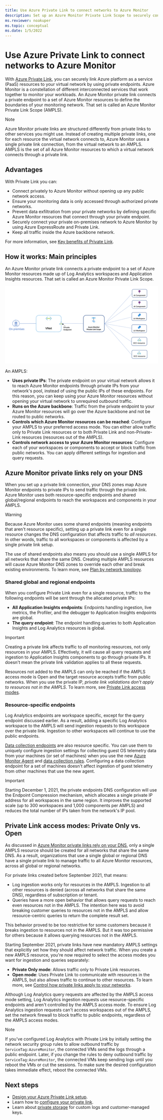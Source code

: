```yaml
---
title: Use Azure Private Link to connect networks to Azure Monitor
description: Set up an Azure Monitor Private Link Scope to securely connect networks to Azure Monitor.
ms.reviewer: noakuper
ms.topic: conceptual
ms.date: 1/5/2022
---
```


# Use Azure Private Link to connect networks to Azure Monitor

With [Azure Private Link](../../private-link/private-link-overview.md), you can securely link Azure platform as a service (PaaS) resources to your virtual network by using private endpoints. Azure Monitor is a constellation of different interconnected services that work together to monitor your workloads. An Azure Monitor private link connects a private endpoint to a set of Azure Monitor resources to define the boundaries of your monitoring network. That set is called an Azure Monitor Private Link Scope (AMPLS).

> [!NOTE]
> Azure Monitor private links are structured differently from private links to other services you might use. Instead of creating multiple private links, one for each resource the virtual network connects to, Azure Monitor uses a single private link connection, from the virtual network to an AMPLS. AMPLS is the set of all Azure Monitor resources to which a virtual network connects through a private link.

## Advantages

With Private Link you can:

- Connect privately to Azure Monitor without opening up any public network access.
- Ensure your monitoring data is only accessed through authorized private networks.
- Prevent data exfiltration from your private networks by defining specific Azure Monitor resources that connect through your private endpoint.
- Securely connect your private on-premises network to Azure Monitor by using Azure ExpressRoute and Private Link.
- Keep all traffic inside the Azure backbone network.

For more information, see [Key benefits of Private Link](../../private-link/private-link-overview.md#key-benefits).

## How it works: Main principles
An Azure Monitor private link connects a private endpoint to a set of Azure Monitor resources made up of Log Analytics workspaces and Application Insights resources. That set is called an Azure Monitor Private Link Scope.

![Diagram that shows basic resource topology.](./media/private-link-security/private-link-basic-topology.png)

An AMPLS:

* **Uses private IPs**: The private endpoint on your virtual network allows it to reach Azure Monitor endpoints through private IPs from your network's pool, instead of using the public IPs of these endpoints. For this reason, you can keep using your Azure Monitor resources without opening your virtual network to unrequired outbound traffic.
* **Runs on the Azure backbone**: Traffic from the private endpoint to your Azure Monitor resources will go over the Azure backbone and not be routed to public networks.
* **Controls which Azure Monitor resources can be reached**: Configure your AMPLS to your preferred access mode. You can either allow traffic only to Private Link resources or to both Private Link and non-Private-Link resources (resources out of the AMPLS).
* **Controls network access to your Azure Monitor resources**: Configure each of your workspaces or components to accept or block traffic from public networks. You can apply different settings for ingestion and query requests.

## Azure Monitor private links rely on your DNS
When you set up a private link connection, your DNS zones map Azure Monitor endpoints to private IPs to send traffic through the private link. Azure Monitor uses both resource-specific endpoints and shared global/regional endpoints to reach the workspaces and components in your AMPLS.

> [!WARNING]
> Because Azure Monitor uses some shared endpoints (meaning endpoints that aren't resource specific), setting up a private link even for a single resource changes the DNS configuration that affects traffic to *all resources*. In other words, traffic to all workspaces or components is affected by a single private link setup.

The use of shared endpoints also means you should use a single AMPLS for all networks that share the same DNS. Creating multiple AMPLS resources will cause Azure Monitor DNS zones to override each other and break existing environments. To learn more, see [Plan by network topology](./private-link-design.md#plan-by-network-topology).

### Shared global and regional endpoints
When you configure Private Link even for a single resource, traffic to the following endpoints will be sent through the allocated private IPs:

* **All Application Insights endpoints**: Endpoints handling ingestion, live metrics, the Profiler, and the debugger to Application Insights endpoints are global.
* **The query endpoint**: The endpoint handling queries to both Application Insights and Log Analytics resources is global.

> [!IMPORTANT]
> Creating a private link affects traffic to *all* monitoring resources, not only resources in your AMPLS. Effectively, it will cause all query requests and ingestion to Application Insights components to go through private IPs. It doesn't mean the private link validation applies to all these requests.</br>
>
>Resources not added to the AMPLS can only be reached if the AMPLS access mode is Open and the target resource accepts traffic from public networks. When you use the private IP, *private link validations don't apply to resources not in the AMPLS*. To learn more, see [Private Link access modes](#private-link-access-modes-private-only-vs-open).

### Resource-specific endpoints
Log Analytics endpoints are workspace specific, except for the query endpoint discussed earlier. As a result, adding a specific Log Analytics workspace to the AMPLS will send ingestion requests to this workspace over the private link. Ingestion to other workspaces will continue to use the public endpoints.

[Data collection endpoints](../essentials/data-collection-endpoint-overview.md) are also resource specific. You can use them to uniquely configure ingestion settings for collecting guest OS telemetry data from your machines (or set of machines) when you use the new [Azure Monitor Agent](../agents/azure-monitor-agent-overview.md) and [data collection rules](../essentials/data-collection-rule-overview.md). Configuring a data collection endpoint for a set of machines doesn't affect ingestion of guest telemetry from other machines that use the new agent.

> [!IMPORTANT]
> Starting December 1, 2021, the private endpoints DNS configuration will use the Endpoint Compression mechanism, which allocates a single private IP address for all workspaces in the same region. It improves the supported scale (up to 300 workspaces and 1,000 components per AMPLS) and reduces the total number of IPs taken from the network's IP pool.

## Private Link access modes: Private Only vs. Open
As discussed in [Azure Monitor private links rely on your DNS](#azure-monitor-private-links-rely-on-your-dns), only a single AMPLS resource should be created for all networks that share the same DNS. As a result, organizations that use a single global or regional DNS have a single private link to manage traffic to all Azure Monitor resources, across all global or regional networks.

For private links created before September 2021, that means:

* Log ingestion works only for resources in the AMPLS. Ingestion to all other resources is denied (across all networks that share the same DNS), regardless of subscription or tenant.
* Queries have a more open behavior that allows query requests to reach even resources not in the AMPLS. The intention here was to avoid breaking customer queries to resources not in the AMPLS and allow resource-centric queries to return the complete result set.

This behavior proved to be too restrictive for some customers because it breaks ingestion to resources not in the AMPLS. But it was too permissive for others because it allows querying resources not in the AMPLS.

Starting September 2021, private links have new mandatory AMPLS settings that explicitly set how they should affect network traffic. When you create a new AMPLS resource, you're now required to select the access modes you want for ingestion and queries separately:

* **Private Only mode**: Allows traffic only to Private Link resources.
* **Open mode**: Uses Private Link to communicate with resources in the AMPLS, but also allows traffic to continue to other resources. To learn more, see [Control how private links apply to your networks](./private-link-design.md#control-how-private-links-apply-to-your-networks).

Although Log Analytics query requests are affected by the AMPLS access mode setting, Log Analytics ingestion requests use resource-specific endpoints and aren't controlled by the AMPLS access mode. To ensure Log Analytics ingestion requests can't access workspaces out of the AMPLS, set the network firewall to block traffic to public endpoints, regardless of the AMPLS access modes.

> [!NOTE]
> If you've configured Log Analytics with Private Link by initially setting the network security group rules to allow outbound traffic by `ServiceTag:AzureMonitor`, the connected VMs send the logs through a public endpoint. Later, if you change the rules to deny outbound traffic by `ServiceTag:AzureMonitor`, the connected VMs keep sending logs until you reboot the VMs or cut the sessions. To make sure the desired configuration takes immediate effect, reboot the connected VMs.
>

## Next steps
- [Design your Azure Private Link setup](private-link-design.md).
- Learn how to [configure your private link](private-link-configure.md).
- Learn about [private storage](private-storage.md) for custom logs and customer-managed keys.
<h3><a id="connect-to-a-private-endpoint"></a></h3>
